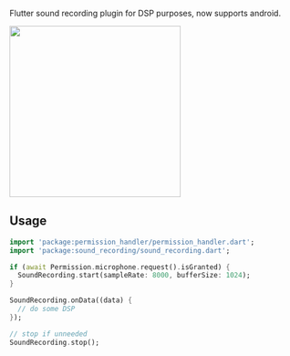 Flutter sound recording plugin for DSP purposes, now supports android.

<img src=https://user-images.githubusercontent.com/1709072/198487233-7108f863-ca97-4ce2-a43b-2b5e8bcd09d8.png width=300 >

## Usage

```dart
import 'package:permission_handler/permission_handler.dart';
import 'package:sound_recording/sound_recording.dart';

if (await Permission.microphone.request().isGranted) {
  SoundRecording.start(sampleRate: 8000, bufferSize: 1024);
}

SoundRecording.onData((data) {
  // do some DSP
});

// stop if unneeded
SoundRecording.stop();
```
